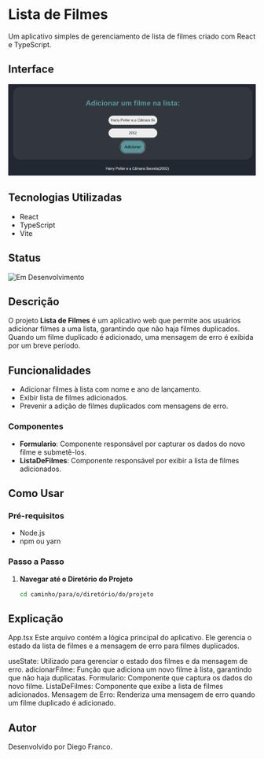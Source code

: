 # Lista de Filmes

Um aplicativo simples de gerenciamento de lista de filmes criado com React e TypeScript.

## Interface

<div align="center">
  <img src="img/logo.png" alt="Imagem do Projeto" width="900">
</div>

## Tecnologias Utilizadas

- React
- TypeScript
- Vite


## Status

![Em Desenvolvimento](http://img.shields.io/static/v1?label=STATUS&message=EM%20DESENVOLVIMENTO&color=RED&style=for-the-badge)

## Descrição

O projeto **Lista de Filmes** é um aplicativo web que permite aos usuários adicionar filmes a uma lista, garantindo que não haja filmes duplicados. Quando um filme duplicado é adicionado, uma mensagem de erro é exibida por um breve período.

## Funcionalidades

- Adicionar filmes à lista com nome e ano de lançamento.
- Exibir lista de filmes adicionados.
- Prevenir a adição de filmes duplicados com mensagens de erro.

### Componentes

- **Formulario**: Componente responsável por capturar os dados do novo filme e submetê-los.
- **ListaDeFilmes**: Componente responsável por exibir a lista de filmes adicionados.

## Como Usar

### Pré-requisitos

- Node.js
- npm ou yarn

### Passo a Passo

1. **Navegar até o Diretório do Projeto**

   ```bash
   cd caminho/para/o/diretório/do/projeto
   ```

## Explicação

App.tsx
Este arquivo contém a lógica principal do aplicativo. Ele gerencia o estado da lista de filmes e a mensagem de erro para filmes duplicados.

useState: Utilizado para gerenciar o estado dos filmes e da mensagem de erro.
adicionarFilme: Função que adiciona um novo filme à lista, garantindo que não haja duplicatas.
Formulario: Componente que captura os dados do novo filme.
ListaDeFilmes: Componente que exibe a lista de filmes adicionados.
Mensagem de Erro: Renderiza uma mensagem de erro quando um filme duplicado é adicionado.

## Autor

Desenvolvido por Diego Franco.
